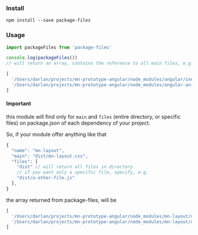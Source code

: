 ### Install

```
npm install --save package-files
```


### Usage

```js
import packageFiles from 'package-files'

console.log(packageFiles())
// will return an array, contains the reference to all main files, e.g.

[
  '/Users/darlan/projects/mn-prototype-angular/node_modules/angular/index.js',
  '/Users/darlan/projects/mn-prototype-angular/node_modules/angular-animate/index.js',
]
```

#### Important

this module will find only for `main` and `files` (entire directory, or specific files) on package.json of each dependency of your project.

So, if your module offer anything like that

```js
{
  "name": "mn-layout",
  "main": "dist/mn-layout.css",
  "files": [
    "dist" // will return all files in directory
    // if you want only a specific file, specify, e.g.
    "dist/a-other-file.js"
  ],
}
```

the array returned from package-files, will be

```js
[
  '/Users/darlan/projects/mn-prototype-angular/node_modules/mn-layout/dist/mn-layout.css',
  '/Users/darlan/projects/mn-prototype-angular/node_modules/mn-layout/dist/mn-layout.css.map'
]
```

